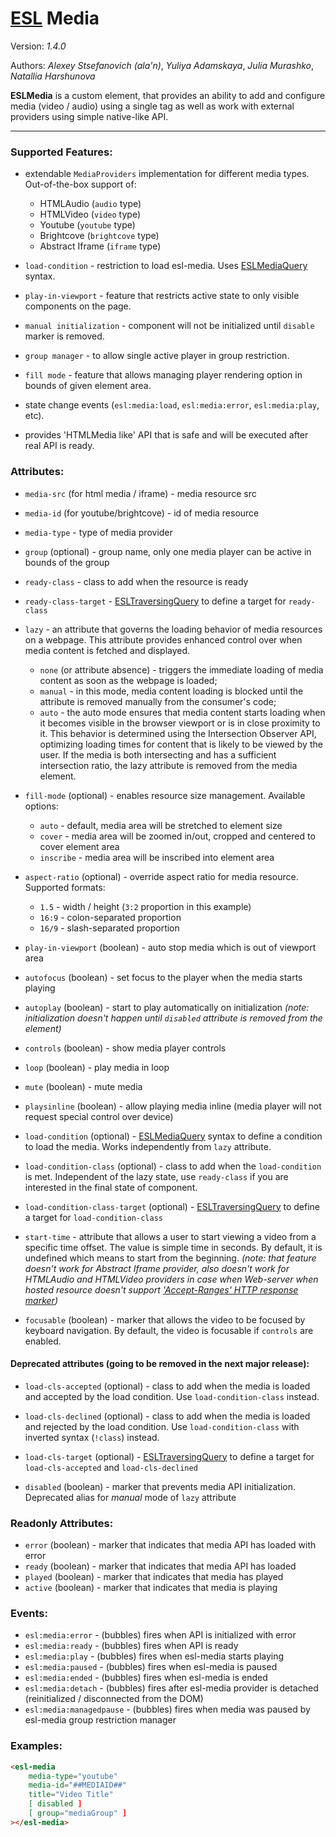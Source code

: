 # [ESL](../../../) Media

Version: *1.4.0*

Authors: *Alexey Stsefanovich (ala'n)*, *Yuliya Adamskaya*, *Julia Murashko*, *Natallia Harshunova*

<a name="intro"></a>

**ESLMedia** is a custom element, that provides an ability to add and configure media (video / audio) 
using a single tag as well as work with external providers using simple native-like API.

---

### Supported Features:
 
 - extendable `MediaProviders` implementation for different media types. Out-of-the-box support of:
   - HTMLAudio (`audio` type)
   - HTMLVideo (`video` type)
   - Youtube (`youtube` type)
   - Brightcove (`brightcove` type)
   - Abstract Iframe (`iframe` type)
 
 - `load-condition` - restriction to load esl-media. Uses [ESLMediaQuery](../esl-media-query/README.md) syntax.
 
 - `play-in-viewport` - feature that restricts active state to only visible components on the page.
 
 - `manual initialization` - component will not be initialized until `disable` marker is removed.
 
 - `group manager` - to allow single active player in group restriction.
 
 - `fill mode` - feature that allows managing player rendering option in bounds of given element area.
 
 - state change events (`esl:media:load`, `esl:media:error`, `esl:media:play`, etc).
 
 - provides 'HTMLMedia like' API that is safe and will be executed after real API is ready.

### Attributes:

 - `media-src` (for html media / iframe) - media resource src
 - `media-id` (for youtube/brightcove) - id of media resource
 - `media-type` - type of media provider
 
 - `group` (optional) - group name, only one media player can be active in bounds of the group
 
 - `ready-class` - class to add when the resource is ready
 - `ready-class-target` - [ESLTraversingQuery](../esl-traversing-query/README.md) to define a target for `ready-class`

 - `lazy` - an attribute that governs the loading behavior of media resources on a webpage. 
 This attribute provides enhanced control over when media content is fetched and displayed.
   - `none` (or attribute absence) - triggers the immediate loading of media content as soon as the webpage is loaded;
   - `manual` - in this mode, media content loading is blocked until the attribute is removed manually from the consumer's code;
   - `auto` - the auto mode ensures that media content starts loading when it becomes visible in the browser viewport or is in close proximity to it. 
 This behavior is determined using the Intersection Observer API, optimizing loading times for content that is likely to be viewed by the user.
 If the media is both intersecting and has a sufficient intersection ratio, the lazy attribute is removed from the media element.

 - `fill-mode` (optional) - enables resource size management. Available options:
   - `auto` - default, media area will be stretched to element size
   - `cover` - media area will be zoomed in/out, cropped and centered to cover element area
   - `inscribe` - media area will be inscribed into element area
 
 - `aspect-ratio` (optional) - override aspect ratio for media resource. Supported formats:
   - `1.5` - width / height (`3:2` proportion in this example)
   - `16:9` - colon-separated proportion
   - `16/9` - slash-separated proportion

 - `play-in-viewport` (boolean) - auto stop media which is out of viewport area
 
 - `autofocus` (boolean) - set focus to the player when the media starts playing
 
 - `autoplay` (boolean) - start to play automatically on initialization 
 *(note: initialization doesn't happen until `disabled` attribute is removed from the element)*
 
 - `controls` (boolean) - show media player controls
 
 - `loop` (boolean) - play media in loop
 
 - `mute` (boolean) - mute media
 
 - `playsinline` (boolean) - allow playing media inline (media player will not request special control over device)

 - `load-condition` (optional) - [ESLMediaQuery](../esl-media-query/README.md) syntax to define a condition to load the media. 
    Works independently from `lazy` attribute.
 - `load-condition-class` (optional) - class to add when the `load-condition` is met. 
    Independent of the lazy state, use `ready-class` if you are interested in the final state of component.
 - `load-condition-class-target` (optional) - [ESLTraversingQuery](../esl-traversing-query/README.md) to define a target for `load-condition-class`

 - `start-time` - attribute that allows a user to start viewing a video from a specific time offset. The value is simple time in seconds. By default, it is undefined which means to start from the beginning.
*(note: that feature doesn't work for Abstract Iframe provider, also doesn't work for HTMLAudio and HTMLVideo providers in case when Web-server when hosted resource doesn't support ['Accept-Ranges' HTTP response marker](https://developer.mozilla.org/en-US/docs/Web/HTTP/Headers/Accept-Ranges))*
 - `focusable` (boolean) - marker that allows the video to be focused by keyboard navigation. By default, the video is focusable if `controls` are enabled.

#### Deprecated attributes (going to be removed in the next major release):
 - `load-cls-accepted` (optional) - class to add when the media is loaded and accepted by the load condition. Use `load-condition-class` instead.
 - `load-cls-declined` (optional) - class to add when the media is loaded and rejected by the load condition. Use `load-condition-class` with inverted syntax (`!class`) instead.
 - `load-cls-target` (optional) - [ESLTraversingQuery](../esl-traversing-query/README.md) to define a target for `load-cls-accepted` and `load-cls-declined`

 - `disabled` (boolean) - marker that prevents media API initialization. Deprecated alias for *manual* mode of `lazy` attribute

### Readonly Attributes:
 
 - `error` (boolean) - marker that indicates that media API has loaded with error
 - `ready` (boolean) - marker that indicates that media API has loaded
 - `played` (boolean) - marker that indicates that media has played
 - `active` (boolean) - marker that indicates that media is playing
 
### Events: 
 - `esl:media:error` - (bubbles) fires when API is initialized with error
 - `esl:media:ready` - (bubbles) fires when API is ready
 - `esl:media:play` - (bubbles) fires when esl-media starts playing
 - `esl:media:paused` - (bubbles) fires when esl-media is paused
 - `esl:media:ended` - (bubbles) fires when esl-media is ended
 - `esl:media:detach` - (bubbles) fires after esl-media provider is detached (reinitialized / disconnected from the DOM)
 - `esl:media:managedpause` - (bubbles) fires when media was paused by esl-media group restriction manager
 
### Examples:
```html
<esl-media
    media-type="youtube"
    media-id="##MEDIAID##"
    title="Video Title"     
    [ disabled ]    
    [ group="mediaGroup" ]
></esl-media>
```
